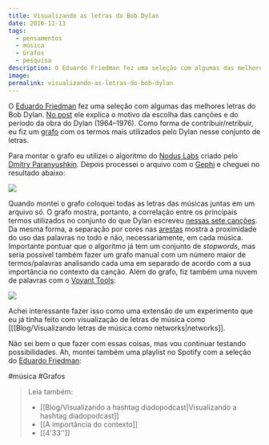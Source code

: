 ```yaml
---
title: Visualizando as letras do Bob Dylan
date: 2016-11-11
tags:
  - pensamentos
  - música
  - Grafos
  - pesquisa
description: O Eduardo Friedman fez uma seleção com algumas das melhores letras do Bob Dylan. No post ele explica o motivo da escolha das canções e do…
image:
permalink: visualizando-as-letras-do-bob-dylan
---
```

O [Eduardo Friedman](https://medium.com/u/4c7cd2bb169b) fez uma seleção com algumas das melhores letras do Bob Dylan. [No post](https://cabineliteraria.com.br/melhores-letras-do-dylan-1964-1976-4f7715f25940#.1tgafgnht) ele explica o motivo da escolha das canções e do período da obra do Dylan (1964–1976). Como forma de contribuir/retribuir, eu fiz um [grafo](https://pt.wikipedia.org/wiki/Teoria_dos_grafos) com os termos mais utilizados pelo Dylan nesse conjunto de letras.

Para montar o grafo eu utilizei o algoritmo do [Nodus Labs](http://noduslabs.com/) criado pelo [Dmitry Paranyushkin](https://www.facebook.com/deemeetree?fref=ts). Depois processei o arquivo com o [Gephi](https://gephi.org/) e cheguei no resultado abaixo:

<img src="/assets/img/visualizando-as-letras-do-bob dylan-medium-1.png">

Quando montei o grafo coloquei todas as letras das músicas juntas em um arquivo só. O grafo mostra, portanto, a correlação entre os principais termos utilizados no conjunto do que Dylan escreveu [nessas sete canções](https://drive.google.com/open?id=1kbZfpERvNFRUEAWwX7inKH-bJJn8MerFx0noOCqljmM). Da mesma forma, a separação por cores nas [arestas](https://pt.wikipedia.org/wiki/Aresta) mostra a proximidade do uso das palavras no todo e não, necessariamente, em cada música. Importante pontuar que o algoritmo já tem um conjunto de _stopwords_, mas seria possível também fazer um grafo manual com um número maior de termos/palavras analisando cada uma em separado de acordo com a sua importância no contexto da canção. Além do grafo, fiz também uma nuvem de palavras com o [Voyant Tools](https://voyant-tools.org/):

<img src="/assets/img/visualizando-as-letras-do-bob dylan-medium-2.png">

Achei interessante fazer isso como uma extensão de um experimento que eu já tinha feito com visualização de letras de música como [[[Blog/Visualizando letras de música como networks|networks]].

Não sei bem o que fazer com essas coisas, mas vou continuar testando possibilidades. Ah, montei também uma playlist no Spotify com a seleção do [Eduardo Friedman](https://medium.com/u/4c7cd2bb169b):

#música #Grafos

> Leia também:
> - [[Blog/Visualizando a hashtag diadopodcast|Visualizando a hashtag diadopodcast]]
> - [[A importância do contexto]]
> - [[4'33'']]


